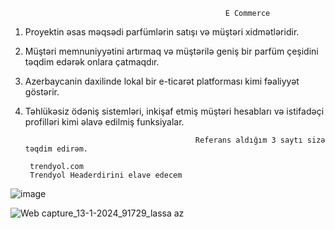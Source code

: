                                                     E Commerce
                            
1) Proyektin əsas məqsədi parfümlərin satışı və müştəri xidmətləridir.
2) Müştəri memnuniyyətini artırmaq və müştərilə geniş bir parfüm çeşidini təqdim edərək onlara çatmaqdır.
3) Azerbaycanin daxilinde lokal bir e-ticarət platforması kimi fəaliyyət göstərir.
4) Təhlükəsiz ödəniş sistemləri, inkişaf etmiş müştəri hesabları və istifadəçi profilləri kimi əlavə edilmiş funksiyalar.


                                             Referans aldığım 3 saytı sizə təqdim edirəm.

        trendyol.com
        Trendyol Headerdirini elave edecem

![image](https://github.com/Israfil666/ProjectManagement/assets/113192535/4910087f-7617-4af8-8a70-f4477206ee6e)



![Web capture_13-1-2024_91729_lassa az](https://github.com/Israfil666/ProjectManagement/assets/113192535/9f8df24a-7144-45b7-90bf-37933141a744)
